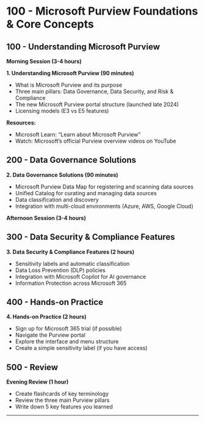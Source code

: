# 100 - Microsoft Purview Foundations & Core Concepts

## 100 -  Understanding Microsoft Purview

**Morning Session (3-4 hours)**

**1. Understanding Microsoft Purview (90 minutes)**

- What is Microsoft Purview and its purpose
- Three main pillars: Data Governance, Data Security, and Risk & Compliance
- The new Microsoft Purview portal structure (launched late 2024)
- Licensing models (E3 vs E5 features)

**Resources:**

- Microsoft Learn: “Learn about Microsoft Purview”
- Watch: Microsoft’s official Purview overview videos on YouTube

## 200 - Data Governance Solutions

**2. Data Governance Solutions (90 minutes)**

- Microsoft Purview Data Map for registering and scanning data sources
- Unified Catalog for curating and managing data sources
- Data classification and discovery
- Integration with multi-cloud environments (Azure, AWS, Google Cloud)

**Afternoon Session (3-4 hours)**

## 300 - Data Security & Compliance Features

**3. Data Security & Compliance Features (2 hours)**

- Sensitivity labels and automatic classification
- Data Loss Prevention (DLP) policies
- Integration with Microsoft Copilot for AI governance
- Information Protection across Microsoft 365

## 400 - Hands-on Practice

**4. Hands-on Practice (2 hours)**

- Sign up for Microsoft 365 trial (if possible)
- Navigate the Purview portal
- Explore the interface and menu structure
- Create a simple sensitivity label (if you have access)

## 500 - Review

**Evening Review (1 hour)**

- Create flashcards of key terminology
- Review the three main Purview pillars
- Write down 5 key features you learned

-----
